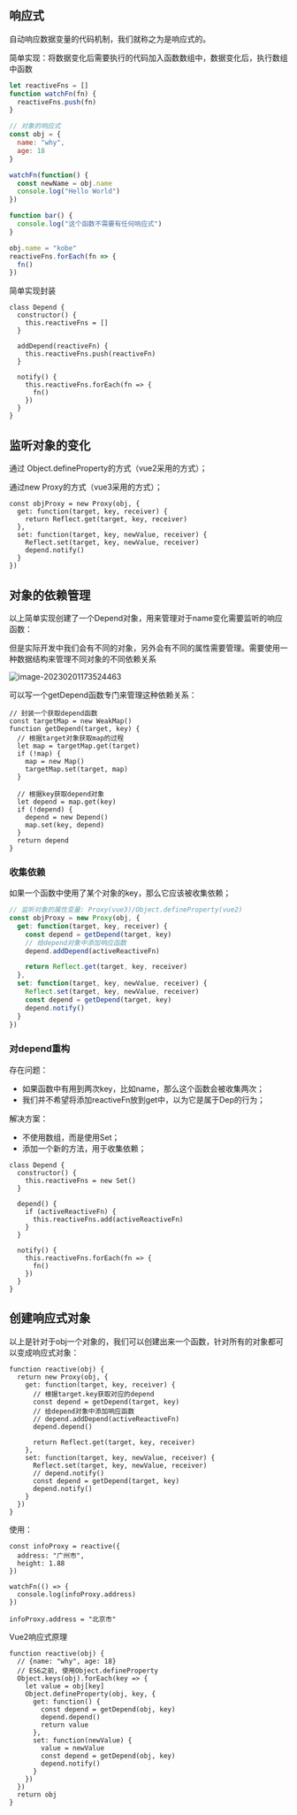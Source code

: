 ## 响应式

自动响应数据变量的代码机制，我们就称之为是响应式的。

简单实现：将数据变化后需要执行的代码加入函数数组中，数据变化后，执行数组中函数

```js
let reactiveFns = []
function watchFn(fn) {
  reactiveFns.push(fn)
}

// 对象的响应式
const obj = {
  name: "why",
  age: 18
}

watchFn(function() {
  const newName = obj.name
  console.log("Hello World")
})

function bar() {
  console.log("这个函数不需要有任何响应式")
}

obj.name = "kobe"
reactiveFns.forEach(fn => {
  fn()
})
```

简单实现封装

```
class Depend {
  constructor() {
    this.reactiveFns = []
  }

  addDepend(reactiveFn) {
    this.reactiveFns.push(reactiveFn)
  }

  notify() {
    this.reactiveFns.forEach(fn => {
      fn()
    })
  }
}
```

## 监听对象的变化

通过 Object.defineProperty的方式（vue2采用的方式）；

通过new Proxy的方式（vue3采用的方式）；

```
const objProxy = new Proxy(obj, {
  get: function(target, key, receiver) {
    return Reflect.get(target, key, receiver)
  },
  set: function(target, key, newValue, receiver) {
    Reflect.set(target, key, newValue, receiver)
    depend.notify()
  }
})
```

## 对象的依赖管理

以上简单实现创建了一个Depend对象，用来管理对于name变化需要监听的响应函数： 

但是实际开发中我们会有不同的对象，另外会有不同的属性需要管理。需要使用一种数据结构来管理不同对象的不同依赖关系

![image-20230201173524463](http://xingyajie.oss-cn-hangzhou.aliyuncs.com/uPic/image-20230201173524463.png)

可以写一个getDepend函数专门来管理这种依赖关系：

```
// 封装一个获取depend函数
const targetMap = new WeakMap()
function getDepend(target, key) {
  // 根据target对象获取map的过程
  let map = targetMap.get(target)
  if (!map) {
    map = new Map()
    targetMap.set(target, map)
  }

  // 根据key获取depend对象
  let depend = map.get(key)
  if (!depend) {
    depend = new Depend()
    map.set(key, depend)
  }
  return depend
}
```
### 收集依赖

如果一个函数中使用了某个对象的key，那么它应该被收集依赖；

```js
// 监听对象的属性变量: Proxy(vue3)/Object.defineProperty(vue2)
const objProxy = new Proxy(obj, {
  get: function(target, key, receiver) {
    const depend = getDepend(target, key)
    // 给depend对象中添加响应函数
    depend.addDepend(activeReactiveFn)

    return Reflect.get(target, key, receiver)
  },
  set: function(target, key, newValue, receiver) {
    Reflect.set(target, key, newValue, receiver)
    const depend = getDepend(target, key)
    depend.notify()
  }
})
```

### 对depend重构

存在问题：

- 如果函数中有用到两次key，比如name，那么这个函数会被收集两次； 
- 我们并不希望将添加reactiveFn放到get中，以为它是属于Dep的行为；

解决方案：

- 不使用数组，而是使用Set；
- 添加一个新的方法，用于收集依赖；

```
class Depend {
  constructor() {
    this.reactiveFns = new Set()
  }
  
  depend() {
    if (activeReactiveFn) {
      this.reactiveFns.add(activeReactiveFn)
    }
  }

  notify() {
    this.reactiveFns.forEach(fn => {
      fn()
    })
  }
}
```

## 创建响应式对象

以上是针对于obj一个对象的，我们可以创建出来一个函数，针对所有的对象都可以变成响应式对象：

```
function reactive(obj) {
  return new Proxy(obj, {
    get: function(target, key, receiver) {
      // 根据target.key获取对应的depend
      const depend = getDepend(target, key)
      // 给depend对象中添加响应函数
      // depend.addDepend(activeReactiveFn)
      depend.depend()
  
      return Reflect.get(target, key, receiver)
    },
    set: function(target, key, newValue, receiver) {
      Reflect.set(target, key, newValue, receiver)
      // depend.notify()
      const depend = getDepend(target, key)
      depend.notify()
    }
  })
}
```

使用：

```
const infoProxy = reactive({
  address: "广州市",
  height: 1.88
})

watchFn(() => {
  console.log(infoProxy.address)
})

infoProxy.address = "北京市"
```

Vue2响应式原理

```
function reactive(obj) {
  // {name: "why", age: 18}
  // ES6之前, 使用Object.defineProperty
  Object.keys(obj).forEach(key => {
    let value = obj[key]
    Object.defineProperty(obj, key, {
      get: function() {
        const depend = getDepend(obj, key)
        depend.depend()
        return value
      },
      set: function(newValue) {
        value = newValue
        const depend = getDepend(obj, key)
        depend.notify()
      }
    })
  })
  return obj
}
```

